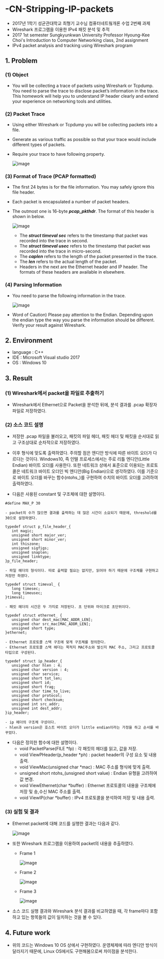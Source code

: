 # -CN-Stripping-IP-packets
 - 2017년 1학기 성균관대학교 최형기 교수님 컴퓨터네트웤개론 수업 2번째 과제
 - Wireshark 프로그램을 이용한 IPv4 패킷 분석 및 추적
 - 2017 1st semester Sungkyunkwan University Professor Hyoung-Kee Choi's Introduction to Computer Networking class, 2nd assignment
 - IPv4 packet analysis and tracking using Wireshark program

## 1. Problem
### (1) Object
 - You will be collecting a trace of packets using Wireshark or Tcpdump. You need to parse the trace to disclose packet’s information in the trace. This homework will help you to understand IP header clearly and extend your experience on networking tools and utilities.
   
### (2) Packet Trace
 - Using either Wireshark or Tcpdump you will be collecting packets into a file. 
 - Generate as various traffic as possible so that your trace would include different types of packets. 
 - Require your trace to have following property.
 
   ![image](https://user-images.githubusercontent.com/26705935/40837438-6a35b878-65d5-11e8-9920-49d08d87b557.png)
   
### (3) Format of Trace (PCAP formatted)
 - The first 24 bytes is for the file information. You may safely ignore this file header. 
 - Each packet is encapsulated a number of packet headers. 
 - The outmost one is 16-byte ***pcap_pkthdr***. The format of this header is shown in below.
 
   ![image](https://user-images.githubusercontent.com/26705935/40837520-acfb82e6-65d5-11e8-8961-7ef6fdb31601.png)
 
   - The ***struct timeval sec*** refers to the timestamp that packet was recorded into the trace in second. 
   - The ***struct timeval usec*** refers to the timestamp that packet was recorded into the trace in micro-second. 
   - The ***caplen*** refers to the length of the packet presented in the trace. 
   - The ***len*** refers to the actual length of the packet. 
   - Headers in the next are the Ethernet header and IP header. The formats of these headers are available in elsewhere.
   
### (4) Parsing Information
 - You need to parse the following information in the trace.
 
   ![image](https://user-images.githubusercontent.com/26705935/40837694-3e413cc8-65d6-11e8-81e3-cf22a61ed464.png)
   
 - Word of Caution) Please pay attention to the Endian. Depending upon the endian type the way you parse the information should be different. Verify your result against Wireshark.
 
## 2. Environment
 - language : C++
 - IDE : Microsoft Visual studio 2017
 - OS : Windows 10
 
## 3. Result
### (1) Wireshark에서 packet을 파일로 추출하기
 - Wireshark에서 Ethernet으로 Packet을 분석한 뒤에, 분석 결과를 .pcap 확장자 파일로 저장하였다.
 
### (2) 소스 코드 설명
 - 저장한 .pcap 파일을 불러오고, 패킷의 파일 헤더, 패킷 헤더 및 패킷을 순서대로 읽고 구조상대로 순차적으로 저장하였다.
 - 이후 형식에 맞도록 출력하였다. 주의할 점은 엔디안 방식에 따른 바이트 오더가 다르다는 것이다. Windows10, 즉 인텔 프로세스에서는 주로 리틀 엔디안(Little Endian) 바이트 오더를 사용한다. 또한 네트워크 상에서 표준으로 이용되는 프로토콜은 네트워크 바이트 오더인 빅 엔디안(Big Endian)으로 생각하였다. 이를 기준으로 바이트 오더를 바꾸는 함수(ntohs_)를 구현하여 수치의 바이트 오더를 고려하여 출력하였다.
 
 - 다음은 사용된 constant 및 구조체에 대한 설명이다.
 
 ```
 #define MAX_P 30
 
 - packet의 수가 많으면 결과를 출력하는 데 많은 시간이 소요되기 때문에, threshold를 30으로 설정하였다.
 ```
 
 ```
 typedef struct p_file_header_{
	int magic;
	unsigned short major_ver;
	unsigned short minor_ver;
	int thiszone;
	unsigned sigfigs;
	unsigned snaplen;
	unsigned linktype;
}p_file_header;

 - 파일 헤더의 형식이다. 따로 출력할 필요는 없지만, 읽어야 하기 때문에 구조체를 구현하고 저장만 하였다.
 ```

 ```
 typedef struct timeval_ {
	long timesec;
	long timeusec;
}timeval;

 - 패킷 헤더의 시간은 두 가지로 저장된다. 초 단위와 마이크로 초단위이다.
 ```

 ```
typedef struct ethernet_ {
	unsigned char dest_mac[MAC_ADDR_LEN];
	unsigned char src_mac[MAC_ADDR_LEN];
	unsigned short type;
}ethernet;
 
 - Ethernet 프로토콜 스택 구조에 맞게 구조체를 정의한다. 
 - Ethernet 프로토콜 스택 헤더는 목적지 MAC주소와 발신지 MAC 주소, 그리고 프로토콜 타입으로 구성된다.
 ```

 ```
typedef struct ip_header_{
	unsigned char hlen : 4;
	unsigned char version : 4;
	unsigned char service;
	unsigned short tot_len;
	unsigned short id;
	unsigned short frag;
	unsigned char time_to_live;
	unsigned char protocol;
	unsigned short checksum;
	unsigned int src_addr;
	unsigned int dest_addr;
}ip_header;

 - ip 헤더의 구조체 구성이다. 
 - hlen과 version은 호스트 바이트 오더가 little endian이라는 가정을 하고 순서를 바꾸었다.
 ```
 
 - 다음은 정의한 함수에 대한 설명이다.
   - void PacketParse(FILE *fp) : 각 패킷의 헤더를 읽고, 값을 저장.
   - void ViewPHeader(p_header *ph) : packet header의 구성 요소 및 내용 출력.
   - void ViewMac(unsigned char *mac) : MAC 주소를 형식에 맞게 출력.
   - unsigned short ntohs_(unsigned short value) : Endian 유형을 고려하여 값 변경.
   - void ViewEthernet(char *buffer) : Ethernet 프로토콜의 내용을 구조체에 저장 및 송,수신 MAC 주소를 출력.
   - void ViewIP(char *buffer) : IPv4 프로토콜을 분석하여 저장 및 내용 출력.
   
### (3) 실험 및 결과
 - Ethernet packet에 대해 코드를 실행한 결과는 다음과 같다.
 
   ![image](https://user-images.githubusercontent.com/26705935/40839300-e5d21196-65dc-11e8-8133-c2b3a09aef35.png)
 
 - 또한 Wireshark 프로그램을 이용하여 packet의 내용을 추출하였다.
   - Frame 1
 
     ![image](https://user-images.githubusercontent.com/26705935/40839329-05297ade-65dd-11e8-9081-8fc3bc4a2999.png)
   
   - Frame 2
   
     ![image](https://user-images.githubusercontent.com/26705935/40839361-2ee1fa2c-65dd-11e8-9820-95b95a229ac6.png)
   
   - Frame 3
   
     ![image](https://user-images.githubusercontent.com/26705935/40839367-36997dd0-65dd-11e8-8bcc-a9b1dc54a957.png)
   
 - 소스 코드 실행 결과와 Wireshark 분석 결과를 비교하였을 때, 각 frame마다 포함하고 있는 항목들의 값이 일치하는 것을 볼 수 있다.
 
## 4. Future work
 - 위의 코드는 Windows 10 OS 상에서 구현하였다. 운영체제에 따라 엔디안 방식이 달라지기 때문에, Linux OS에서도 구현해봄으로써 차이점을 분석한다.
